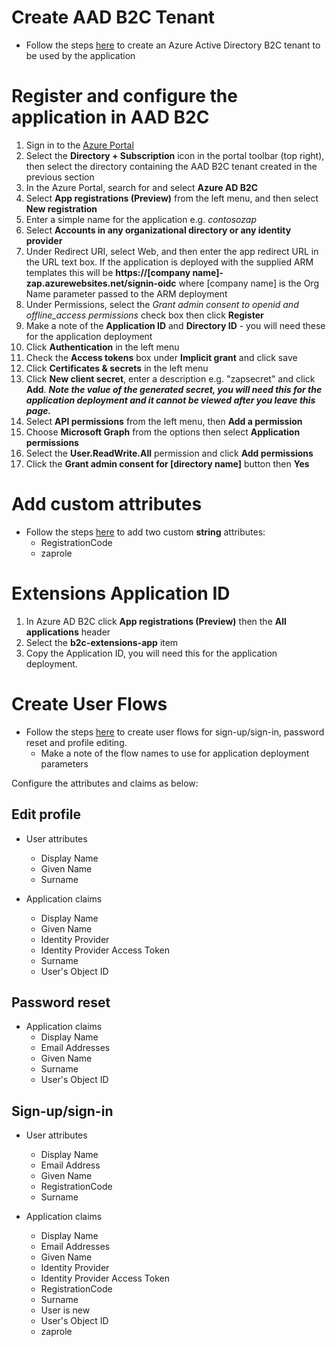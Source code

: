 # Create AAD B2C Tenant

* Follow the steps [here](https://docs.microsoft.com/en-us/azure/active-directory-b2c/tutorial-create-tenant) to create an Azure Active Directory B2C tenant to be used by the application

# Register and configure the application in AAD B2C

1. Sign in to the [Azure Portal](https://portal.azure.com/)
1. Select the **Directory + Subscription** icon in the portal toolbar (top right), then select the directory containing the AAD B2C tenant created in the previous section
1. In the Azure Portal, search for and select **Azure AD B2C** 
1. Select **App registrations (Preview)** from the left menu, and then select **New registration**
1. Enter a simple name for the application e.g. *contosozap*
1. Select **Accounts in any organizational directory or any identity provider**
1. Under Redirect URI, select Web, and then enter the app redirect URL in the URL text box.  If the application is deployed with the supplied ARM templates this will be **https://[company name]-zap.azurewebsites.net/signin-oidc** where [company name] is the Org Name parameter passed to the ARM deployment 
1. Under Permissions, select the *Grant admin consent to openid and offline_access permissions* check box then click **Register**
1. Make a note of the **Application ID** and **Directory ID** - you will need these for the application deployment
1. Click **Authentication** in the left menu
1. Check the **Access tokens** box under **Implicit grant** and click save
1. Click **Certificates & secrets** in the left menu
1. Click **New client secret**, enter a description e.g. "zapsecret" and click **Add**. ***Note the value of the generated secret, you will need this for the application deployment and it cannot be viewed after you leave this page.***
1. Select **API permissions** from the left menu, then **Add a permission**
1. Choose **Microsoft Graph** from the options then select **Application permissions**
1. Select the **User.ReadWrite.All** permission and click **Add permissions**
1. Click the **Grant admin consent for [directory name]** button then **Yes**

# Add custom attributes
* Follow the steps [here](https://docs.microsoft.com/en-us/azure/active-directory-b2c/user-flow-custom-attributes) to add two custom **string** attributes:
  * RegistrationCode
  * zaprole

# Extensions Application ID

1. In Azure AD B2C click **App registrations (Preview)** then the **All applications** header
1. Select the **b2c-extensions-app** item
1. Copy the Application ID, you will need this for the application deployment.

# Create User Flows

* Follow the steps [here](https://docs.microsoft.com/en-us/azure/active-directory-b2c/tutorial-create-user-flows) to create user flows for sign-up/sign-in, password reset and profile editing.
  * Make a note of the flow names to use for application deployment parameters

Configure the attributes and claims as below:

## Edit profile

* User attributes
  * Display Name
  * Given Name
  * Surname

* Application claims
  * Display Name
  * Given Name
  * Identity Provider
  * Identity Provider Access Token
  * Surname
  * User's Object ID

## Password reset

* Application claims
  * Display Name
  * Email Addresses
  * Given Name
  * Surname
  * User's Object ID

## Sign-up/sign-in

* User attributes
  * Display Name
  * Email Address
  * Given Name
  * RegistrationCode
  * Surname

* Application claims
  * Display Name
  * Email Addresses
  * Given Name
  * Identity Provider
  * Identity Provider Access Token
  * RegistrationCode
  * Surname
  * User is new
  * User's Object ID
  * zaprole


